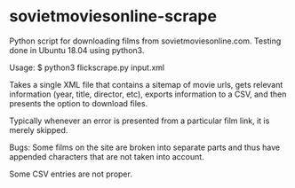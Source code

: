 # sovietmoviesonline-scrape
Python script for downloading films from sovietmoviesonline.com. Testing done in Ubuntu 18.04 using python3.

Usage: $ python3 flickscrape.py input.xml

Takes a single XML file that contains a sitemap of movie urls, gets relevant information (year, title, director, etc), exports information to a CSV, and then presents the option to download files.
 
Typically whenever an error is presented from a particular film link, it is merely skipped.

Bugs: 
Some films on the site are broken into separate parts and thus have appended characters that are not taken into account.

Some CSV entries are not proper.
